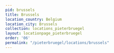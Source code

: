 ```yaml
---
pid: brussels
title: Brussels
location_country: Belgium
location_city: Brussels
collection: locations_pieterbruegel
layout: locationpage_pieterbruegel
order: '06'
permalink: "/pieterbruegel/locations/brussels"
---
```


